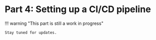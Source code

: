 # Part 4: Setting up a CI/CD pipeline

!!! warning "This part is still a work in progress"

    Stay tuned for updates.